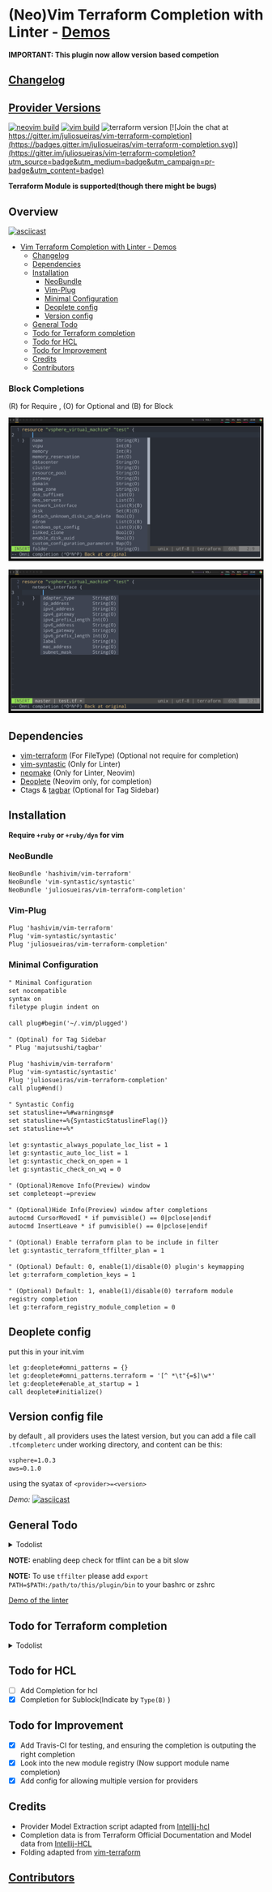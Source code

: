 # (Neo)Vim Terraform Completion with Linter - [Demos](./DEMO.md)

**IMPORTANT: This plugin now allow version based competion**

## [Changelog](./CHANGELOG.md)

## [Provider Versions](./PROVIDER_VERSOINS.md)

[![neovim build](https://badges.herokuapp.com/travis/juliosueiras/vim-terraform-completion?env=VIM_TYPE=nvim&label=Neovim%20Build)](https://travis-ci.org/juliosueiras/vim-terraform-completion)
[![vim build](https://badges.herokuapp.com/travis/juliosueiras/vim-terraform-completion?env=VIM_TYPE=vim&label=Vim%20Build)](https://travis-ci.org/juliosueiras/vim-terraform-completion)
![terraform version](https://img.shields.io/badge/terraform-0.11.2-blue.svg)
[![Join the chat at https://gitter.im/juliosueiras/vim-terraform-completion](https://badges.gitter.im/juliosueiras/vim-terraform-completion.svg)](https://gitter.im/juliosueiras/vim-terraform-completion?utm_source=badge&utm_medium=badge&utm_campaign=pr-badge&utm_content=badge)

**Terraform Module is supported(though there might be bugs)**


## Overview

[![asciicast](https://asciinema.org/a/119610.png)](https://asciinema.org/a/119610)

- [Vim Terraform Completion with Linter - Demos](#vim-terraform-completion-with-linter---demosdemomd)
  * [Changelog](#changelog)
  * [Dependencies](#dependencies)
  * [Installation](#installation)
    + [NeoBundle](#neobundle)
    + [Vim-Plug](#vim-plug)
    + [Minimal Configuration](#minimal-configuration)
    + [Deoplete config](#deoplete-config)
    + [Version config](#version-config-file)
  * [General Todo](#general-todo)
  * [Todo for Terraform completion](#todo-for-terraform-completion)
  * [Todo for HCL](#todo-for-hcl)
  * [Todo for Improvement](#todo-for-improvement)
  * [Credits](#credits)
  * [Contributors](#contributors)

### Block Completions
(R) for Require , (O) for Optional and (B) for Block

![block completion](pics/block_completion1.png)

![block 2 completion](pics/block_completion2.png)

## Dependencies

- [vim-terraform](https://github.com/hashivim/vim-terraform) (For FileType)
  (Optional not require for completion)
- [vim-syntastic](https://github.com/vim-syntastic/syntastic) (Only for Linter)
- [neomake](https://github.com/neomake/neomake) (Only for Linter, Neovim)
- [Deoplete](https://github.com/Shougo/deoplete.nvim) (Neovim only, for completion)
- Ctags & [tagbar](https://github.com/majutsushi/tagbar) (Optional for Tag Sidebar)

## Installation

**Require `+ruby` or `+ruby/dyn` for vim**

### NeoBundle
```vim
NeoBundle 'hashivim/vim-terraform'
NeoBundle 'vim-syntastic/syntastic'
NeoBundle 'juliosueiras/vim-terraform-completion'
```

### Vim-Plug
```vim
Plug 'hashivim/vim-terraform'
Plug 'vim-syntastic/syntastic'
Plug 'juliosueiras/vim-terraform-completion'
```

### Minimal Configuration
```vim
" Minimal Configuration
set nocompatible
syntax on
filetype plugin indent on

call plug#begin('~/.vim/plugged')

" (Optinal) for Tag Sidebar
" Plug 'majutsushi/tagbar'

Plug 'hashivim/vim-terraform'
Plug 'vim-syntastic/syntastic'
Plug 'juliosueiras/vim-terraform-completion'
call plug#end()

" Syntastic Config
set statusline+=%#warningmsg#
set statusline+=%{SyntasticStatuslineFlag()}
set statusline+=%*

let g:syntastic_always_populate_loc_list = 1
let g:syntastic_auto_loc_list = 1
let g:syntastic_check_on_open = 1
let g:syntastic_check_on_wq = 0

" (Optional)Remove Info(Preview) window
set completeopt-=preview

" (Optional)Hide Info(Preview) window after completions
autocmd CursorMovedI * if pumvisible() == 0|pclose|endif
autocmd InsertLeave * if pumvisible() == 0|pclose|endif

" (Optional) Enable terraform plan to be include in filter
let g:syntastic_terraform_tffilter_plan = 1

" (Optional) Default: 0, enable(1)/disable(0) plugin's keymapping
let g:terraform_completion_keys = 1

" (Optional) Default: 1, enable(1)/disable(0) terraform module registry completion
let g:terraform_registry_module_completion = 0
```

## Deoplete config
put this in your init.vim
```vim
let g:deoplete#omni_patterns = {}
let g:deoplete#omni_patterns.terraform = '[^ *\t"{=$]\w*'
let g:deoplete#enable_at_startup = 1
call deoplete#initialize()
```


## Version config file
by default , all providers uses the latest version, but you can add a file call `.tfcompleterc` under working directory, and content can be this:
```
vsphere=1.0.3
aws=0.1.0
```

using the syatax of `<provider>=<version>`

*Demo:*
[![asciicast](https://asciinema.org/a/157636.png)](https://asciinema.org/a/157636)

## General Todo
<details>
<summary>Todolist</summary>

- [X] Adapt to Upcoming terraform 0.10
- [X] Added a bot for auto pushing of new provider version 
- [ ] (WIP) Refactoring Regex for linter and completion, and Trying out on api based(so it can integrade with other editor) solution
- [ ] (WIP) More test cases
- [x] Support for Neomake(Require further testing)
- [X] Run terraform plan and output to a new window(`<leader>rr`) 
- [X] Async Run support(For Neovim/Vim 8) 
- [ ] Move regex code to a json(for easier extension)
- [x] Test from zero to useful setup using Docker
- [x] Jump Reference (Ctrl-L first time to jump to resource definition, second time
    on the same line to jump back)
- [x] Show Doc (Ctrl-K)
- [x] Provide config and example
- [x] Integrate Basic `terraform validate` and `tflint` into Synstatic
- [x] Added a custom linter for providing a better error
- [ ] (WIP) Better linter
- [ ] (WIP) Full Snippets
</details>

**NOTE:** enabling deep check for tflint can be a bit slow

**NOTE:** To use `tffilter` please add `export PATH=$PATH:/path/to/this/plugin/bin` to your bashrc or zshrc

[Demo of the linter](https://asciinema.org/a/118441)

## Todo for Terraform completion
<details>
<summary>Todolist</summary>

- [X] (Require more work) Lookup Attributes data using terraform.tfstate
- [ ] Provider
- [x] Completion for functions(file,etc) and basic resource arguments(count,lifecyle, etc)
- [x] Module (Make sure you run `terraform get` beforehand)
- [x] Data
- [x] Resource(with Provider)
- [x] Parameter
- [x] Adding Info to Argument and Attribute(Type not including ,since Info
    already indicate it)
- [x] Variable
- [ ] Cleaner code
- [x] local/offline
- [x] Add completion tags, ingress, and other subblock
- [ ] Further seperate data source from resource
</details>

## Todo for HCL
- [ ] Add Completion for hcl
- [X] Completion for Sublock(Indicate by `Type(B)` )
## Todo for Improvement
- [X] Add Travis-CI for testing, and ensuring the completion is outputing the right completion
- [X] Look into the new module registry (Now support module name completion)
- [X] Add config for allowing multiple version for providers

## Credits
- Provider Model Extraction script adapted from [Intellij-hcl](https://github.com/VladRassokhin/intellij-hcl)
- Completion data is from Terraform Official Documentation and Model data from [Intellij-HCL](https://github.com/VladRassokhin/intellij-hcl/)
- Folding adapted from [vim-terraform](https://github.com/hashivim/vim-terraform)

## [Contributors](./CONTRIBUTORS.md)

